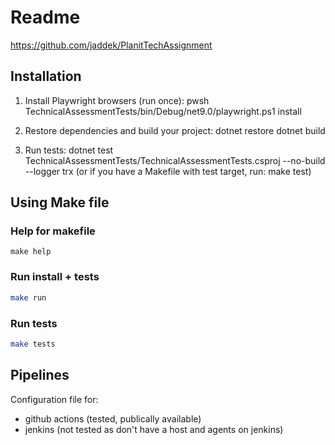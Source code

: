 # Readme

https://github.com/jaddek/PlanitTechAssignment

## Installation

1. Install Playwright browsers (run once):
   pwsh TechnicalAssessmentTests/bin/Debug/net9.0/playwright.ps1 install

2. Restore dependencies and build your project:
   dotnet restore
   dotnet build

3. Run tests:
   dotnet test TechnicalAssessmentTests/TechnicalAssessmentTests.csproj --no-build --logger trx
   (or if you have a Makefile with test target, run: make test)

## Using Make file

### Help for makefile

```
make help
```

### Run install + tests

```bash
make run
```

### Run tests

```bash
make tests
```

## Pipelines

Configuration file for:
- github actions (tested, publically available)
- jenkins (not tested as don't have a host and agents on jenkins)

